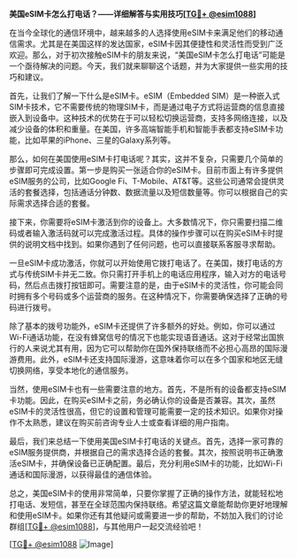 **美国eSIM卡怎么打电话？——详细解答与实用技巧[[TG💪+ @esim1088](https://t.me/s/esim1088)]**

在当今全球化的通信环境中，越来越多的人选择使用eSIM卡来满足他们的移动通信需求。尤其是在美国这样的发达国家，eSIM卡因其便捷性和灵活性而受到广泛欢迎。那么，对于初次接触eSIM卡的朋友来说，“美国eSIM卡怎么打电话”可能是一个亟待解决的问题。今天，我们就来聊聊这个话题，并为大家提供一些实用的技巧和建议。

首先，让我们了解一下什么是eSIM卡。eSIM（Embedded SIM）是一种嵌入式SIM卡技术，它不需要传统的物理SIM卡，而是通过电子方式将运营商的信息直接嵌入到设备中。这种技术的优势在于可以轻松切换运营商，支持多网络连接，以及减少设备的体积和重量。在美国，许多高端智能手机和智能手表都支持eSIM卡功能，比如苹果的iPhone、三星的Galaxy系列等。

那么，如何在美国使用eSIM卡打电话呢？其实，这并不复杂，只需要几个简单的步骤即可完成设置。第一步是购买一张适合你的eSIM卡。目前市面上有许多提供eSIM服务的公司，比如Google Fi、T-Mobile、AT&T等。这些公司通常会提供灵活的套餐选择，包括通话分钟数、数据流量以及短信数量等。你可以根据自己的实际需求选择合适的套餐。

接下来，你需要将eSIM卡激活到你的设备上。大多数情况下，你只需要扫描二维码或者输入激活码就可以完成激活过程。具体的操作步骤可以在购买eSIM卡时提供的说明文档中找到。如果你遇到了任何问题，也可以直接联系客服寻求帮助。

一旦eSIM卡成功激活，你就可以开始使用它拨打电话了。在美国，拨打电话的方式与传统SIM卡并无二致。你只需打开手机上的电话应用程序，输入对方的电话号码，然后点击拨打按钮即可。需要注意的是，由于eSIM卡的灵活性，你可能会同时拥有多个号码或多个运营商的服务。在这种情况下，你需要确保选择了正确的号码进行拨号。

除了基本的拨号功能外，eSIM卡还提供了许多额外的好处。例如，你可以通过Wi-Fi通话功能，在没有蜂窝信号的情况下也能实现语音通话。这对于经常出国旅行的人来说尤其有用，因为它可以帮助你在国外保持联络而不必担心高昂的国际漫游费用。此外，eSIM卡还支持国际漫游，这意味着你可以在多个国家和地区无缝切换网络，享受本地化的通信服务。

当然，使用eSIM卡也有一些需要注意的地方。首先，不是所有的设备都支持eSIM卡功能。因此，在购买eSIM卡之前，务必确认你的设备是否兼容。其次，虽然eSIM卡的灵活性很高，但它的设置和管理可能需要一定的技术知识。如果你对操作不太熟悉，建议在购买前咨询专业人士或查看详细的用户指南。

最后，我们来总结一下使用美国eSIM卡打电话的关键点。首先，选择一家可靠的eSIM服务提供商，并根据自己的需求选择合适的套餐。其次，按照说明书正确激活eSIM卡，并确保设备已正确配置。最后，充分利用eSIM卡的功能，比如Wi-Fi通话和国际漫游，以获得最佳的通信体验。

总之，美国eSIM卡的使用非常简单，只要你掌握了正确的操作方法，就能轻松地打电话、发短信，甚至在全球范围内保持联络。希望这篇文章能帮助你更好地理解和使用eSIM卡。如果你还有其他疑问或需要进一步的帮助，不妨加入我们的讨论群组[[TG💪+ @esim1088](https://t.me/s/esim1088)]，与其他用户一起交流经验吧！

[[TG💪+ @esim1088](https://t.me/s/esim1088) ![Image](https://i.postimg.cc/4NQfJmqS/Snipaste-2025-05-13-00-14-12.png)]